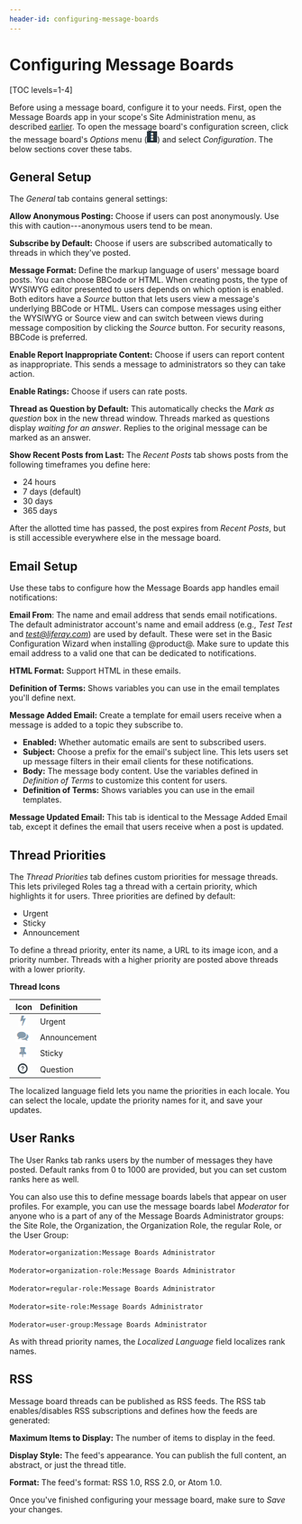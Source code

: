```yaml
---
header-id: configuring-message-boards
---
```


# Configuring Message Boards

[TOC levels=1-4]

Before using a message board, configure it to your needs. First, open the
Message Boards app in your scope's Site Administration menu, as described 
[earlier](/discover/portal/-/knowledge_base/7-2/creating-message-boards). 
To open the message board's configuration screen, click the message board's 
*Options* menu 
(![Options](../../../../images/icon-options.png)) and select *Configuration*. 
The below sections cover these tabs.

## General Setup

The *General* tab contains general settings: 

**Allow Anonymous Posting:** Choose if users can post anonymously. Use this with
caution---anonymous users tend to be mean. 

**Subscribe by Default:** Choose if users are subscribed automatically to
threads in which they've posted. 

**Message Format:** Define the markup language of users' message board posts.
You can choose BBCode or HTML. When creating posts, the type of WYSIWYG editor
presented to users depends on which option is enabled. Both editors have
a *Source* button that lets users view a message's underlying BBCode or HTML.
Users can compose messages using either the WYSIWYG or Source view and can
switch between views during message composition by clicking the *Source* button.
For security reasons, BBCode is preferred. 

**Enable Report Inappropriate Content:** Choose if users can report content as
inappropriate. This sends a message to administrators so they can take action. 

**Enable Ratings:** Choose if users can rate posts. 

**Thread as Question by Default:** This automatically checks the *Mark as
question* box in the new thread window. Threads marked as questions display
*waiting for an answer*. Replies to the original message can be marked as an
answer. 

**Show Recent Posts from Last:** The *Recent Posts* tab shows posts from the
following timeframes you define here: 

-   24 hours
-   7 days (default) 
-   30 days
-   365 days 

After the allotted time has passed, the post expires from *Recent Posts*, but is
still accessible everywhere else in the message board. 

## Email Setup

Use these tabs to configure how the Message Boards app handles email 
notifications:

**Email From**: The name and email address that sends email notifications. 
The default administrator account's name and email address (e.g., 
*Test Test* and *test@liferay.com*) are used by default. These were set in 
the Basic Configuration Wizard when installing @product@. Make sure to 
update this email address to a valid one that can be dedicated to 
notifications. 

**HTML Format:** Support HTML in these emails. 

**Definition of Terms:** Shows variables you can use in the email templates
you'll define next. 

**Message Added Email:** Create a template for email users receive when
a message is added to a topic they subscribe to. 

-   **Enabled:** Whether automatic emails are sent to subscribed users.
-   **Subject:** Choose a prefix for the email's subject line. 
    This lets users set up message filters in their email clients for these 
    notifications. 
-   **Body:** The message body content. Use the variables defined in *Definition
    of Terms* to customize this content for users. 
-   **Definition of Terms:** Shows variables you can use in the email templates. 

**Message Updated Email:** This tab is identical to the Message Added Email 
tab, except it defines the email that users receive when a post is updated. 

## Thread Priorities

The *Thread Priorities* tab defines custom priorities for message threads. This
lets privileged Roles tag a thread with a certain priority, which highlights it
for users. Three priorities are defined by default: 

-   Urgent
-   Sticky
-   Announcement

To define a thread priority, enter its name, a URL to its image icon, and a 
priority number. Threads with a higher priority are posted above threads with a 
lower priority. 

**Thread Icons**

  &nbsp;**Icon** | **Definition** | 
:-------------------: | :---------------- |
   ![Urgent](../../../../images/icon-message-boards-urgent.png) |  Urgent |
   ![Announcement](../../../../images/icon-message-boards-announcement.png) |  Announcement |
   ![Sticky](../../../../images/icon-message-boards-sticky.png) |  Sticky |
   ![Question](../../../../images/icon-message-boards-question.png) |  Question |

The localized language field lets you name the priorities in each locale. You
can select the locale, update the priority names for it, and save your updates. 

## User Ranks

The User Ranks tab ranks users by the number of messages they have posted.
Default ranks from 0 to 1000 are provided, but you can set custom ranks here as
well. 

You can also use this to define message boards labels that appear on user
profiles. For example, you can use the message boards label *Moderator* for
anyone who is a part of any of the Message Boards Administrator groups: the Site
Role, the Organization, the Organization Role, the regular Role, or the User
Group: 

    Moderator=organization:Message Boards Administrator

    Moderator=organization-role:Message Boards Administrator

    Moderator=regular-role:Message Boards Administrator
    
    Moderator=site-role:Message Boards Administrator

    Moderator=user-group:Message Boards Administrator

As with thread priority names, the *Localized Language* field localizes rank
names. 

## RSS

Message board threads can be published as RSS feeds. The RSS tab
enables/disables RSS subscriptions and defines how the feeds are generated: 

**Maximum Items to Display:** The number of items to display in the feed. 

**Display Style:** The feed's appearance. You can publish the full content,
an abstract, or just the thread title. 

**Format:** The feed's format: RSS 1.0, RSS 2.0, or Atom 1.0. 

Once you've finished configuring your message board, make sure to *Save* your
changes. 
